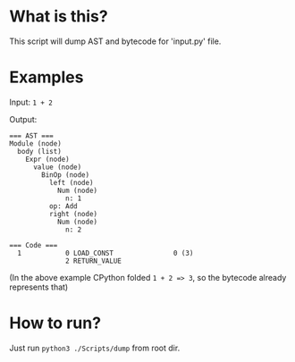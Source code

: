 # What is this?
This script will dump AST and bytecode for 'input.py' file.

# Examples
Input: `1 + 2`

Output:

```
=== AST ===
Module (node)
  body (list)
    Expr (node)
      value (node)
        BinOp (node)
          left (node)
            Num (node)
              n: 1
          op: Add
          right (node)
            Num (node)
              n: 2

=== Code ===
  1           0 LOAD_CONST               0 (3)
              2 RETURN_VALUE
```

(In the above example CPython folded `1 + 2 => 3`, so the bytecode already represents that)

# How to run?
Just run `python3 ./Scripts/dump` from root dir.
